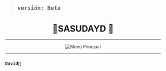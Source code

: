 > ## **`versión: Beta`**

<h1 align="center"> 🌟SASUDAYD 🌟</h1>

---
<p align="center">
  <img src="https://image.api.playstation.com/cdn/EP0700/CUSA03365_00/gSJkkVfpqk8qEp3fQglGcu3OLbXeHJ1W.png?w=620&thumb=false" alt="Menú Principal">
</p>  

---

### **`David🌟`**
